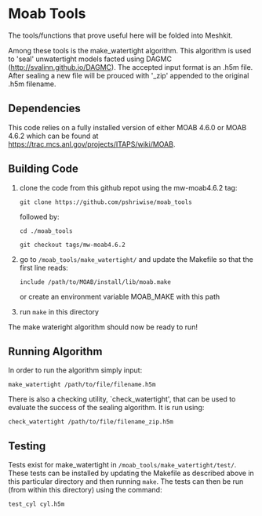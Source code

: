 Moab Tools
========================================

The tools/functions that prove useful here will be folded into Meshkit.

Among these tools is the make_watertight algorithm. This algorithm is used to 'seal' 
unwatertight models facted using DAGMC (http://svalinn.github.io/DAGMC). The accepted input
format is an .h5m file. After sealing a new file will be prouced with '_zip' appended 
to the original .h5m filename.



Dependencies
------------

This code relies on a fully installed version of either MOAB 4.6.0 or MOAB 4.6.2 which can be found at https://trac.mcs.anl.gov/projects/ITAPS/wiki/MOAB.


Building Code 
-------------

1) clone the code from this github repot using the mw-moab4.6.2 tag:

   ```git clone https://github.com/pshriwise/moab_tools```

   followed by:

   ```cd ./moab_tools```

   ```git checkout tags/mw-moab4.6.2```

2) go to `/moab_tools/make_watertight/` and update the Makefile so that the first line reads:

   ```include /path/to/MOAB/install/lib/moab.make```

   or create an environment variable MOAB_MAKE with this path

3) run `make` in this directory

The make wateright algorithm should now be ready to run!

Running Algorithm
-----------------

In order to run the algorithm simply input:

```make_watertight /path/to/file/filename.h5m```

There is also a checking utility, `check_watertight', that can be used to 
evaluate the success of the sealing algorithm. It is run using:

```check_watertight /path/to/file/filename_zip.h5m```

Testing
-------

Tests exist for make_watertight in `/moab_tools/make_watertight/test/`.
These tests can be installed by updating the Makefile as described above in this particular directory
and then running `make`. The tests can then be run (from within this directory) using the command:

```test_cyl cyl.h5m```
